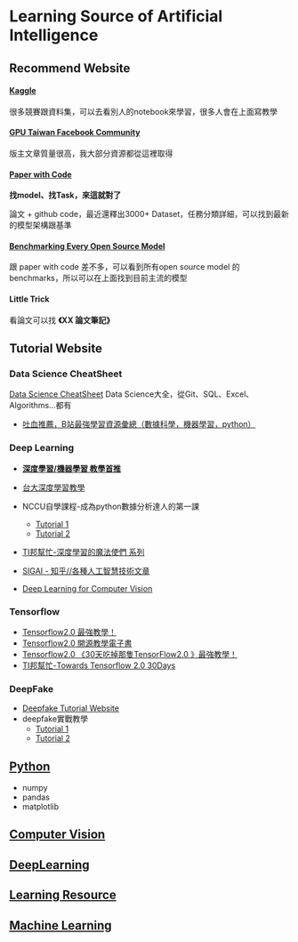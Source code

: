 # Learning Source of Artificial Intelligence
## Recommend Website
#### [Kaggle](https://www.kaggle.com/)
很多競賽跟資料集，可以去看別人的notebook來學習，很多人會在上面寫教學
#### [GPU Taiwan Facebook Community](https://www.facebook.com/groups/344517158933201)
版主文章質量很高，我大部分資源都從這裡取得
#### [Paper with Code](https://paperswithcode.com/)

**找model、找Task，來這就對了**

論文 + github code，最近還釋出3000+ Dataset，任務分類詳細，可以找到最新的模型架構跟基準

#### [Benchmarking Every Open Source Model](https://sotabench.com/)

跟 paper with code 差不多，可以看到所有open source model 的 benchmarks，所以可以在上面找到目前主流的模型
#### Little Trick
看論文可以找 **《XX 論文筆記》**

## Tutorial Website
### Data Science CheatSheet
[Data Science CheatSheet](https://www.kaggle.com/timoboz/data-science-cheat-sheets?select=Excel)
Data Science大全，從Git、SQL、Excel、Algorithms...都有

- [吐血推薦，B站最強學習資源彙總（數據科學，機器學習，python）](https://bangqu.com/8me24e.html?fbclid=IwAR2ZHJHB6H3QSGNia6z1ty6ZCVEg0RRg4KRcIXnJ4c1uu6zoGOWoXQMiI4U)
### Deep Learning
- [**深度學習/機器學習 教學首推**](https://www.youtube.com/channel/UC2ggjtuuWvxrHHHiaDH1dlQ)

- [台大深度學習教學](https://www.csie.ntu.edu.tw/~yvchen/f106-adl/syllabus.html)
- NCCU自學課程-成為python數據分析達人的第一課
    - [Tutorial 1](http://moocs.nccu.edu.tw/course/123/intro)
    - [Tutorial 2](https://github.com/yenlung/Python-3-Data-Analysis-Basics)
- [TI邦幫忙-深度學習的魔法使們 系列](https://ithelp.ithome.com.tw/users/20112540/ironman/2064?page=1)
- [SIGAI - 知乎//各種人工智慧技術文章](https://zhuanlan.zhihu.com/c_201634018)
- [Deep Learning for Computer Vision](https://dvl.in.tum.de/teaching/)
### Tensorflow
- [Tensorflow2.0 最強教學！](https://zhuanlan.zhihu.com/c_109102186304362496)
- [Tensorflow2.0 開源教學電子書](https://bangqu.com/6K13Q9.html)
- [Tensorflow2.0 《30天吃掉那隻TensorFlow2.0 》最強教學！](https://github.com/lyhue1991/eat_tensorflow2_in_30_days)
- [TI邦幫忙-Towards Tensorflow 2.0 30Days](https://ithelp.ithome.com.tw/users/20119971/ironman/2254)
### DeepFake
- [Deepfake Tutorial Website](https://www.deepfakescn.com/)
- deepfake實戰教學
    - [Tutorial 1](https://zhuanlan.zhihu.com/p/36414465)
    - [Tutorial 2](https://zhuanlan.zhihu.com/p/64490383)
## [Python](https://github.com/Coolshanlan/Learning-Resource/tree/master/Python)
- numpy
- pandas
- matplotlib

## [Computer Vision](https://github.com/Coolshanlan/Learning-Resource/tree/master/Computer%20Vision)


## [DeepLearning](https://github.com/Coolshanlan/Learning-Resource/tree/master/DeepLearning)


## [Learning Resource](https://github.com/Coolshanlan/Learning-Resource/tree/master/Learning)
## [Machine Learning](https://github.com/Coolshanlan/Learning-Resource/tree/master/MachineLearning)


